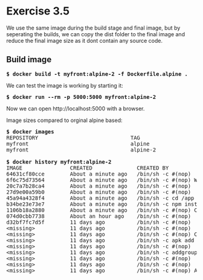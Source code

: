 # Exercise 3.5

We use the same image during the build stage and final image, but by seperating the builds, we
can copy the dist folder to the final image and reduce the final image size as it dont contain any
source code.

## Build image
<pre>
<b>$ docker build -t myfront:alpine-2 -f Dockerfile.alpine .</b>
</pre>

We can test the image is working by starting it:
<pre>
<b>$ docker run --rm -p 5000:5000 myfront:alpine-2</b>
</pre>
Now we can open http://localhost:5000 with a browser.


Image sizes compared to orginal alpine based:
<pre>
<b>$ docker images</b>
REPOSITORY                             TAG                   IMAGE ID            CREATED             SIZE
myfront                                alpine                ad6ea1d4538b        23 minutes ago      218MB
myfront                                alpine-2              64631cf80cce        7 seconds ago       90MB

<b>$ docker history myfront:alpine-2</b>
IMAGE               CREATED              CREATED BY                                      SIZE                COMMENT
64631cf80cce        About a minute ago   /bin/sh -c #(nop)  CMD ["serve" "-s" "-l" "5…   0B
6f6c75d73564        About a minute ago   /bin/sh -c #(nop) WORKDIR /app/frontend         0B
20c7a7b28ca4        About a minute ago   /bin/sh -c #(nop)  EXPOSE 5000                  0B
27d9e00a59b0        About a minute ago   /bin/sh -c #(nop)  USER www-data                0B
45a94a4328f4        About a minute ago   /bin/sh -c cd /app     && addgroup -S www-da…   2.72MB
b34be23e73e7        About a minute ago   /bin/sh -c npm install -g serve     && npm c…   4MB
1106b18a2880        About a minute ago   /bin/sh -c #(nop) COPY dir:7757f9ae068926657…   2.72MB
074d0cbb7738        About an hour ago    /bin/sh -c #(nop)  ENV API_URL=http://localh…   0B
d32bf7fc7d5f        11 days ago          /bin/sh -c #(nop)  CMD ["node"]                 0B
&lt;missing&gt;           11 days ago          /bin/sh -c #(nop)  ENTRYPOINT ["docker-entry…   0B
&lt;missing&gt;           11 days ago          /bin/sh -c #(nop) COPY file:238737301d473041…   116B
&lt;missing&gt;           11 days ago          /bin/sh -c apk add --no-cache --virtual .bui…   5.35MB
&lt;missing&gt;           11 days ago          /bin/sh -c #(nop)  ENV YARN_VERSION=1.21.1      0B
&lt;missing&gt;           11 days ago          /bin/sh -c addgroup -g 1000 node     && addu…   69.6MB
&lt;missing&gt;           11 days ago          /bin/sh -c #(nop)  ENV NODE_VERSION=10.18.0     0B
&lt;missing&gt;           11 days ago          /bin/sh -c #(nop)  CMD ["/bin/sh"]              0B
&lt;missing&gt;           11 days ago          /bin/sh -c #(nop) ADD file:36fdc8cb08228a870…   5.59MB
</pre>
